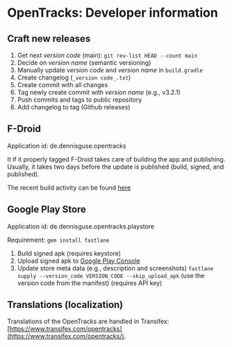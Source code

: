 # OpenTracks: Developer information

## Craft new releases

1. Get next _version code_ (main): `git rev-list HEAD --count main`
2. Decide on _version name_ (semantic versioning)
3. Manually update _version code_ and _version name_ in `build.gradle`
4. Create changelog (`_version code_.txt`)
5. Create commit with all changes
6. Tag newly create commit with _version name_ (e.g., v3.2.1)
7. Push commits and tags to public repository
8. Add changelog to tag (Github releases)

## F-Droid
Application id: de.dennisguse.opentracks

It if it properly tagged F-Droid takes care of building the app and publishing.
Usually, it takes two days before the update is published (build, signed, and published). 

The recent build activity can be found [here](https://f-droid.org/wiki/index.php?title=Special:RecentChanges&days=7&from=&hidebots=0&hideanons=1&hideliu=1&limit=500)

## Google Play Store
Application id: de.dennisguse.opentracks.playstore

Requirement: `gem install fastlane`

1. Build signed apk
   (requires keystore)
2. Upload signed apk to [Google Play Console](https://play.google.com/apps/publish)
3. Update store meta data (e.g., description and screenshots)
   `fastlane supply --version_code VERSION_CODE --skip_upload_apk`
   (use the version code from the manifest)
   (requires API key)

## Translations (localization)

Translations of the OpenTracks are handled in Transifex: [https://www.transifex.com/opentracks](https://www.transifex.com/opentracks/).